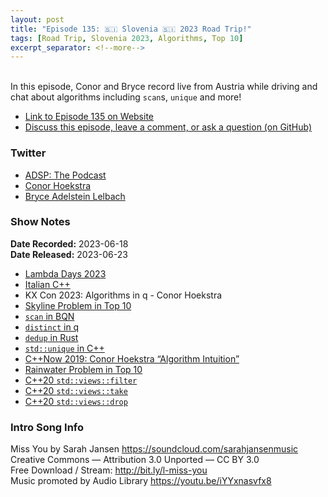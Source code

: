 ```yaml
---
layout: post
title: "Episode 135: 🇸🇮 Slovenia 🇸🇮 2023 Road Trip!"
tags: [Road Trip, Slovenia 2023, Algorithms, Top 10]
excerpt_separator: <!--more-->
---
```


<div id="buzzsprout-player-13093118"></div><script src="https://www.buzzsprout.com/1501960/13093118-episode-135-slovenia-2023-road-trip.js?container_id=buzzsprout-player-13093118&player=small" type="text/javascript" charset="utf-8"></script>

<br>In this episode, Conor and Bryce record live from Austria while driving and chat about algorithms including `scan`s, `unique` and more!
<!--more-->

* [Link to Episode 135 on Website](https://adspthepodcast.com/2023/06/23/Episode-135.html)
* [Discuss this episode, leave a comment, or ask a question (on GitHub)](https://github.com/codereport/adsp2/discussions/26)

### Twitter
 
* [ADSP: The Podcast](https://twitter.com/adspthepodcast)
* [Conor Hoekstra](https://twitter.com/code_report)
* [Bryce Adelstein Lelbach](https://twitter.com/blelbach)

### Show Notes
 
**Date Recorded:** 2023-06-18 <br>
**Date Released:** 2023-06-23

* [Lambda Days 2023](https://www.lambdadays.org/lambdadays2023)
* [Italian C++](https://italiancpp.github.io/)
* KX Con 2023: Algorithms in q - Conor Hoekstra
* [Skyline Problem in Top 10](https://github.com/codereport/top10/tree/main/09_skyline)
* [`scan` in BQN](https://mlochbaum.github.io/BQN/help/scan.html)
* [`distinct` in q](https://code.kx.com/q/ref/distinct/)
* [`dedup` in Rust](https://docs.rs/itertools/latest/itertools/structs/type.Dedup.html)
* [`std::unique` in C++](https://en.cppreference.com/w/cpp/algorithm/unique)
* [C++Now 2019: Conor Hoekstra “Algorithm Intuition”](https://www.youtube.com/watch?v=48gV1SNm3WA)
* [Rainwater Problem in Top 10](https://github.com/codereport/top10/tree/main/01_rain_water)
* [C++20 `std::views::filter`](https://en.cppreference.com/w/cpp/ranges/filter_view)
* [C++20 `std::views::take`](https://en.cppreference.com/w/cpp/ranges/take_view)
* [C++20 `std::views::drop`](https://en.cppreference.com/w/cpp/ranges/drop_view)

### Intro Song Info
 
Miss You by Sarah Jansen https://soundcloud.com/sarahjansenmusic<br>
Creative Commons — Attribution 3.0 Unported — CC BY 3.0<br>
Free Download / Stream: http://bit.ly/l-miss-you<br>
Music promoted by Audio Library https://youtu.be/iYYxnasvfx8<br>
